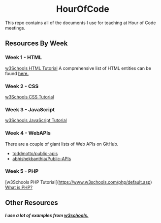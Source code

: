 <h1 align="center">HourOfCode</h1>
This repo contains all of the documents I use for teaching at Hour of Code meetings.

<br>

## Resources By Week
### Week 1 - HTML
[w3Schools HTML Tutorial](https://www.w3schools.com/html/default.asp)
A comprehensive list of HTML entities can be found [here.](https://dev.w3.org/html5/html-author/charref)

### Week 2 - CSS
[w3Schools CSS Tutorial](https://www.w3schools.com/css/default.asp)

### Week 3 - JavaScript
[w3Schools JavaScript Tutorial](https://www.w3schools.com/js/default.asp)

### Week 4 - WebAPIs
There are a couple of giant lists of Web APIs on GitHub.
 - [toddmotto/public-apis](https://github.com/toddmotto/public-apis)
 - [abhishekbanthia/Public-APIs](https://github.com/abhishekbanthia/Public-APIs)

### Week 5 - PHP
[w3Schools PHP Tutorial[(https://www.w3schools.com/php/default.asp)
[What is PHP?](https://whatis.techtarget.com/definition/PHP-Hypertext-Preprocessor)

## Other Resources
##### I use a lot of examples from [w3schools.](https://www.w3schools.com/default.asp)
